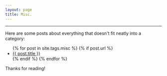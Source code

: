 ```yaml
---
layout: page
title: Misc.
---
```

<hr class="misc">
<body class="misc">
<p>Here are some posts about everything that doesn't fit neatly into a category:</p>

<ul>
  {% for post in site.tags.misc %}
    {% if post.url %}
        <li><a href="{{ post.url }}">{{ post.title }}</a></li>
    {% endif %}
  {% endfor %}
</ul>

Thanks for reading!

</body>